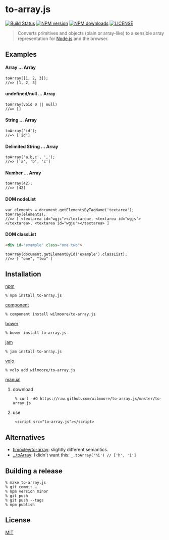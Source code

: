 # to-array.js

[![Build Status](http://img.shields.io/travis/wilmoore/to-array.js.svg)](https://travis-ci.org/wilmoore/to-array.js) [![NPM version](http://img.shields.io/npm/v/to-array.js.svg)](https://www.npmjs.org/package/to-array.js) [![NPM downloads](http://img.shields.io/npm/dm/to-array.js.svg)](https://www.npmjs.org/package/to-array.js) [![LICENSE](http://img.shields.io/npm/l/to-array.js.svg)](license)

> Converts primitives and objects (plain or array-like) to a sensible array representation for [Node.js][] and the browser.

## Examples

#### Array ... Array

    toArray([1, 2, 3]);
    //=> [1, 2, 3]

#### undefined/null ... Array

    toArray(void 0 || null)
    //=> []

#### String ... Array

    toArray('id');
    //=> ['id']

#### Delimited String ... Array

    toArray('a,b,c', ',');
    //=> ['a', 'b', 'c']

#### Number ... Array

    toArray(42);
    //=> [42]

#### DOM nodeList

    var elements = document.getElementsByTagName('textarea');
    toArray(elements);
    //=> [ <textarea id="wgjc"></textarea>, <textarea id="wgjs"></textarea>, <textarea id="wgju"></textarea> ]

#### DOM classList

```html
<div id="example" class="one two">
```

    toArray(document.getElementById('example').classList);
    //=> [ "one", "two" ]

## Installation

[npm](https://npmjs.org/package/to-array.js)

    % npm install to-array.js

[component](http://component.io/wilmoore/to-array.js)

    % component install wilmoore/to-array.js

[bower](http://sindresorhus.com/bower-components/)

    % bower install to-array.js

[jam](http://jamjs.org/packages/#/details/to-array.js)

    % jam install to-array.js

[volo](http://volojs.org)

    % volo add wilmoore/to-array.js

[manual][]

1. download

        % curl -#O https://raw.github.com/wilmoore/to-array.js/master/to-array.js

2. use

        <script src="to-array.js"></script>

## Alternatives

- [timoxley/to-array][to-array]: slightly different semantics.
- [_.toArray][]: I didn't want this: `_.toArray('hi') // ['h', 'i']`

## Building a release

    % make to-array.js
    % git commit …
    % npm version minor
    % git push
    % git push --tags
    % npm publish

## License

  [MIT](license)

[Node.js]:  http://nodejs.org
[manual]:   http://yuiblog.com/blog/2006/06/01/global-domination/
[to-array]: https://github.com/timoxley/to-array
[_.toArray]: http://underscorejs.org/#toArray

